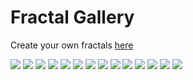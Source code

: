# Fractal Gallery

Create your own fractals [here](https://nathansolomon1678.github.io/fractals)

![](withering%20sanity.png)
![](adrenaline-inducing%20despair.png)
![](soul-suffocating%20sorrow.png)
![](owo.png)
![](i%20am%20a%20dork.png)
![](porcelain%20galaxies.png)
![](zesty%20heartache.png)
![](tantalizing%20torment.png)
![](minty%20snowflake.png)
![](gourmet%20cabbage.png)
![](zvzvzvzvzvzvzvvzzzvzvzvzvzvzvzvvzzvzzvZVvzvv.png)
![](Phnglui%20mglwnafh%20Cthulhu%20Rlyeh%20wgahnagl%20fhtagn.png)
![](apurva%20is%20ubermensch.png)
![](existence%20is%20nifty.png)
